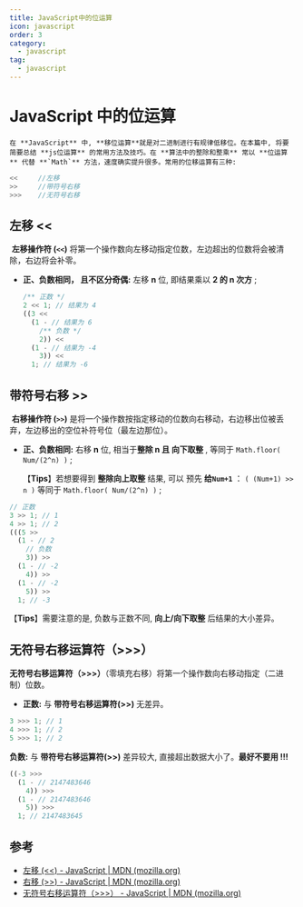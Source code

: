 ```yaml
---
title: JavaScript中的位运算
icon: javascript
order: 3
category:
  - javascript
tag:
  - javascript
---
```


# JavaScript 中的位运算

    在 **JavaScript** 中, **移位运算**就是对二进制进行有规律低移位。在本篇中, 将要简要总结 **js位运算** 的常用方法及技巧。在 **算法中的整除和整乘** 常以 **位运算** 代替 **`Math`** 方法，速度确实提升很多。常用的位移运算有三种:

```javascript
<<     //左移
>>     //带符号右移
>>>    //无符号右移
```

## 左移 <<

​ **左移操作符 (`<<`)** 将第一个操作数向左移动指定位数，左边超出的位数将会被清除，右边将会补零。

- **正、负数相同， 且不区分奇偶:** 左移 **n** 位, 即结果乘以 **2 的 n 次方** ;

  ```javascript
  /** 正数 */
  2 << 1; // 结果为 4
  ((3 <<
    (1 - // 结果为 6
      /** 负数 */
      2)) <<
    (1 - // 结果为 -4
      3)) <<
    1; // 结果为 -6
  ```

## 带符号右移 >>

​ **右移操作符 (`>>`)** 是将一个操作数按指定移动的位数向右移动，右边移出位被丢弃，左边移出的空位补符号位（最左边那位）。

- **正、负数相同:** 右移 **n** 位, 相当于**整除 n 且 向下取整** , 等同于 `Math.floor( Num/(2^n) )` ;

  【**Tips**】若想要得到 **整除向上取整** 结果, 可以 预先 **给`Num+1`** ： `( (Num+1) >> n )` 等同于 `Math.floor( Num/(2^n) )` ;

```javascript
// 正数
3 >> 1; // 1
4 >> 1; // 2
(((5 >>
  (1 - // 2
    // 负数
    3)) >>
  (1 - // -2
    4)) >>
  (1 - // -2
    5)) >>
  1; // -3
```

【**Tips**】需要注意的是, 负数与正数不同, **向上/向下取整** 后结果的大小差异。

## 无符号右移运算符（>>>）

​ **无符号右移运算符（>>>）**（零填充右移）将第一个操作数向右移动指定（二进制）位数。

- **正数:** 与 **带符号右移运算符(>>)** 无差异。

```javascript
3 >>> 1; // 1
4 >>> 1; // 2
5 >>> 1; // 2
```

**负数:** 与 **带符号右移运算符(>>)** 差异较大, 直接超出数据大小了。**最好不要用 !!!**

```javascript
((-3 >>>
  (1 - // 2147483646
    4)) >>>
  (1 - // 2147483646
    5)) >>>
  1; // 2147483645
```

## 参考

- [左移 (<<) - JavaScript | MDN (mozilla.org)](https://developer.mozilla.org/zh-CN/docs/Web/JavaScript/Reference/Operators/Left_shift)
- [右移 (>>) - JavaScript | MDN (mozilla.org)](https://developer.mozilla.org/zh-CN/docs/Web/JavaScript/Reference/Operators/Right_shift)
- [无符号右移运算符（>>>） - JavaScript | MDN (mozilla.org)](https://developer.mozilla.org/zh-CN/docs/Web/JavaScript/Reference/Operators/Unsigned_right_shift)
